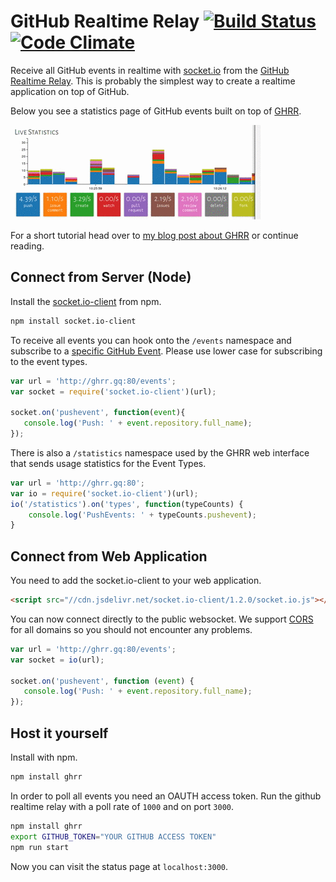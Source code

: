 # GitHub Realtime Relay [![Build Status](https://travis-ci.org/lukasmartinelli/ghrr.svg)](https://travis-ci.org/lukasmartinelli/ghrr) [![Code Climate](https://codeclimate.com/github/lukasmartinelli/ghrr/badges/gpa.svg)](https://codeclimate.com/github/lukasmartinelli/ghrr)

Receive all GitHub events in realtime with [socket.io](http://socket.io/) from the [GitHub Realtime Relay](http://ghrr.gq).
This is probably the simplest way to create a realtime application on top of GitHub.

Below you see a statistics page of GitHub events built on top of [GHRR](http://ghrr.gq).

[![Screenshot of GitHub Realtime Relay](screenshot.gif)](http://ghrr.gq)

For a short tutorial head over to
[my blog post about GHRR](http://lukasmartinelli.ch/web/2015/07/29/github-realtime-relay.html) or continue reading.

## Connect from Server (Node)

Install the [socket.io-client](https://www.npmjs.org/package/socket.io-client) from npm.

```bash
npm install socket.io-client
```

To receive all events you can hook onto the `/events` namespace
and subscribe to a [specific GitHub Event](https://developer.github.com/v3/activity/events/types/). Please use lower case for subscribing to the event types.

```javascript
var url = 'http://ghrr.gq:80/events';
var socket = require('socket.io-client')(url);

socket.on('pushevent', function(event){
   console.log('Push: ' + event.repository.full_name);
});

```

There is also a `/statistics` namespace used by the GHRR web interface that
sends usage statistics for the Event Types.

```javascript
var url = 'http://ghrr.gq:80';
var io = require('socket.io-client')(url);
io('/statistics').on('types', function(typeCounts) {
    console.log('PushEvents: ' + typeCounts.pushevent);
}
```

## Connect from Web Application

You need to add the socket.io-client to your web application.

```html
<script src="//cdn.jsdelivr.net/socket.io-client/1.2.0/socket.io.js"></script>
```

You can now connect directly to the public websocket. We support
[CORS](http://www.html5rocks.com/en/tutorials/cors/)
for all domains so you should not encounter any problems.

```javascript
var url = 'http://ghrr.gq:80/events';
var socket = io(url);

socket.on('pushevent', function (event) {
   console.log('Push: ' + event.repository.full_name);
});
```

## Host it yourself

Install with npm.

```bash
npm install ghrr
```

In order to poll all events you need an OAUTH access token.
Run the github realtime relay with a poll rate of `1000` and on port `3000`.

```bash
npm install ghrr
export GITHUB_TOKEN="YOUR GITHUB ACCESS TOKEN"
npm run start
```

Now you can visit the status page at `localhost:3000`.
